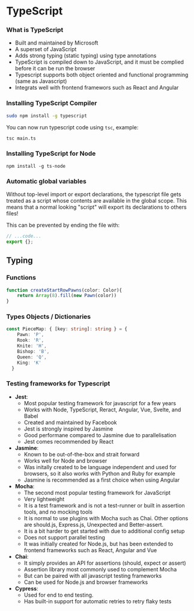 
# TypeScript


### What is TypeScript
* Built and maintained by Microsoft
* A superset of JavaScript
* Adds strong typing (static typing) using type annotations
* TypeScript is compiled down to JavaScript, and it must be complied before it can be run the browser
* Typescript supports both object oriented and functional programming (same as Javascript)
* Integrats well with frontend framewors such as React and Angular


### Installing TypeScript Compiler
```bash
sudo npm install -g typescript
```
You can now run typescript code using `tsc`, example:
```bash
tsc main.ts
```


### Installing TypeScript for Node
```
npm install -g ts-node
```


### Automatic global variables
Without top-level import or export declarations, the typescript file gets treated as a script whose contents are available in the global scope.
This means that a normal looking "script" will export its declarations to others files!

This can be prevented by ending the file with:
```ts
// ...code...
export {};
```


## Typing

### Functions
```ts
function createStartRowPawns(color: Color){
    return Array(8).fill(new Pawn(color))
}
```

### Types Objects / Dictionaries
```ts
const PieceMap: { [key: string]: string } = {
    Pawn: 'P',
    Rook: 'R',
    Knite: 'H',
    Bishop: 'B',
    Queen: 'Q',
    King: 'K'
  }
```


### Testing frameworks for Typescript
* **Jest**:
  * Most popular testing framework for javascript for a few years
  * Works with Node, TypeScript, Reract, Angular, Vue, Svelte, and Babel
  * Created and maintained by Facebook
  * Jest is strongly inspired by Jasmine
  * Good performane compared to Jasmine due to parallelisation
  * Jest comes recommended by React
* **Jasmine**:
  * Known to be out-of-the-box and strait forward
  * Works well for Node and browser
  * Was initally created to be language independent and used for browsers, so it also works with Python and Ruby for example
  * Jasmine is recommended as a first choice when using Angular
* **Mocha**:
  * The second most popular testing framework for JavaScript
  * Very lightweight
  * It is a test framework and is not a test-runner or built in assertion tools, and no mocking tools
  * It is normal to use plugins with Mocha such as Chai. Other options are should.js, Express.js, Unexpected and Better-assert.
  * It is a bit harder to get started with due to additional config setup
  * Does not support parallel testing
  * It was initially created for Node.js, but has been extended to frontend frameworks such as React, Angular and Vue
* **Chai**:
  * It simply provides an API for assertions (should, expect or assert)
  * Assertion library most commonly used to complement Mocha
  * But can be paired with all javascript testing frameworks
  * Can be used for Node.js and browser frameworks
* **Cypress**:
  * Used for end to end testing.
  * Has built-in support for automatic retries to retry flaky tests
